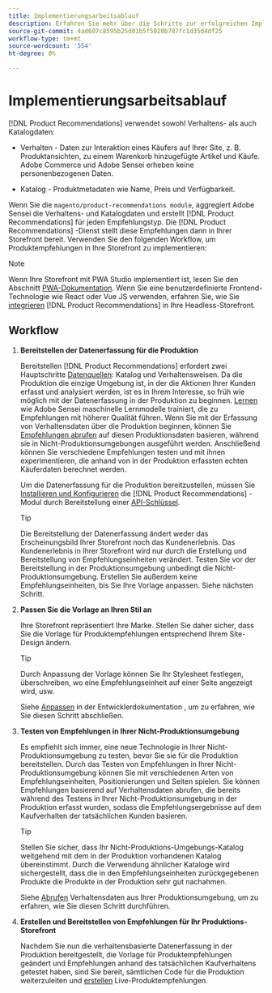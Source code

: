 ```yaml
---
title: Implementierungsarbeitsablauf
description: Erfahren Sie mehr über die Schritte zur erfolgreichen Implementierung [!DNL Product Recommendations] auf Ihrer Schaufensterfront.
source-git-commit: 4ad607c8595b25d01b5f5020b787fc1d35d4df25
workflow-type: tm+mt
source-wordcount: '554'
ht-degree: 0%

---
```


# Implementierungsarbeitsablauf

[!DNL Product Recommendations] verwendet sowohl Verhaltens- als auch Katalogdaten:

- Verhalten - Daten zur Interaktion eines Käufers auf Ihrer Site, z. B. Produktansichten, zu einem Warenkorb hinzugefügte Artikel und Käufe. Adobe Commerce und Adobe Sensei erheben keine personenbezogenen Daten.

- Katalog - Produktmetadaten wie Name, Preis und Verfügbarkeit.

Wenn Sie die `magento/product-recommendations module`, aggregiert Adobe Sensei die Verhaltens- und Katalogdaten und erstellt [!DNL Product Recommendations] für jeden Empfehlungstyp. Die [!DNL Product Recommendations] -Dienst stellt diese Empfehlungen dann in Ihrer Storefront bereit. Verwenden Sie den folgenden Workflow, um Produktempfehlungen in Ihre Storefront zu implementieren:

>[!NOTE]
>
> Wenn Ihre Storefront mit PWA Studio implementiert ist, lesen Sie den Abschnitt [PWA-Dokumentation](https://developer.adobe.com/commerce/pwa-studio/integrations/product-recommendations/). Wenn Sie eine benutzerdefinierte Frontend-Technologie wie React oder Vue JS verwenden, erfahren Sie, wie Sie [integrieren](headless.md) [!DNL Product Recommendations] in Ihre Headless-Storefront.

## Workflow

1. **Bereitstellen der Datenerfassung für die Produktion**

   Bereitstellen [!DNL Product Recommendations] erfordert zwei Hauptschritte [Datenquellen](type.md): Katalog und Verhaltensweisen. Da die Produktion die einzige Umgebung ist, in der die Aktionen Ihrer Kunden erfasst und analysiert werden, ist es in Ihrem Interesse, so früh wie möglich mit der Datenerfassung in der Produktion zu beginnen. [Lernen](behavioral-data.md) wie Adobe Sensei maschinelle Lernmodelle trainiert, die zu Empfehlungen mit höherer Qualität führen. Wenn Sie mit der Erfassung von Verhaltensdaten über die Produktion beginnen, können Sie [Empfehlungen abrufen](verify.md) auf diesen Produktionsdaten basieren, während sie in Nicht-Produktionsumgebungen ausgeführt werden. Anschließend können Sie verschiedene Empfehlungen testen und mit ihnen experimentieren, die anhand von in der Produktion erfassten echten Käuferdaten berechnet werden.

   Um die Datenerfassung für die Produktion bereitzustellen, müssen Sie [Installieren und Konfigurieren](install-configure.md) die [!DNL Product Recommendations] -Modul durch Bereitstellung einer [API-Schlüssel](https://docs.magento.com/user-guide/system/saas.html#apikey).

   >[!TIP]
   >
   > Die Bereitstellung der Datenerfassung ändert weder das Erscheinungsbild Ihrer Storefront noch das Kundenerlebnis. Das Kundenerlebnis in Ihrer Storefront wird nur durch die Erstellung und Bereitstellung von Empfehlungseinheiten verändert. Testen Sie vor der Bereitstellung in der Produktionsumgebung unbedingt die Nicht-Produktionsumgebung. Erstellen Sie außerdem keine Empfehlungseinheiten, bis Sie Ihre Vorlage anpassen. Siehe nächsten Schritt.

1. **Passen Sie die Vorlage an Ihren Stil an**

   Ihre Storefront repräsentiert Ihre Marke. Stellen Sie daher sicher, dass Sie die Vorlage für Produktempfehlungen entsprechend Ihrem Site-Design ändern.

   >[!TIP]
   >
   > Durch Anpassung der Vorlage können Sie Ihr Stylesheet festlegen, überschreiben, wo eine Empfehlungseinheit auf einer Seite angezeigt wird, usw.

   Siehe [Anpassen](https://devdocs.magento.com/recommendations/customize.html) in der Entwicklerdokumentation , um zu erfahren, wie Sie diesen Schritt abschließen.

1. **Testen von Empfehlungen in Ihrer Nicht-Produktionsumgebung**

   Es empfiehlt sich immer, eine neue Technologie in Ihrer Nicht-Produktionsumgebung zu testen, bevor Sie sie für die Produktion bereitstellen. Durch das Testen von Empfehlungen in Ihrer Nicht-Produktionsumgebung können Sie mit verschiedenen Arten von Empfehlungseinheiten, Positionierungen und Seiten spielen. Sie können Empfehlungen basierend auf Verhaltensdaten abrufen, die bereits während des Testens in Ihrer Nicht-Produktionsumgebung in der Produktion erfasst wurden, sodass die Empfehlungsergebnisse auf dem Kaufverhalten der tatsächlichen Kunden basieren.

   >[!TIP]
   >
   > Stellen Sie sicher, dass Ihr Nicht-Produktions-Umgebungs-Katalog weitgehend mit dem in der Produktion vorhandenen Katalog übereinstimmt. Durch die Verwendung ähnlicher Kataloge wird sichergestellt, dass die in den Empfehlungseinheiten zurückgegebenen Produkte die Produkte in der Produktion sehr gut nachahmen.

   Siehe [Abrufen](staging-environment.md) Verhaltensdaten aus Ihrer Produktionsumgebung, um zu erfahren, wie Sie diesen Schritt durchführen.

1. **Erstellen und Bereitstellen von Empfehlungen für Ihr Produktions-Storefront**

   Nachdem Sie nun die verhaltensbasierte Datenerfassung in der Produktion bereitgestellt, die Vorlage für Produktempfehlungen geändert und Empfehlungen anhand des tatsächlichen Kaufverhaltens getestet haben, sind Sie bereit, sämtlichen Code für die Produktion weiterzuleiten und [erstellen](create.md) Live-Produktempfehlungen.
